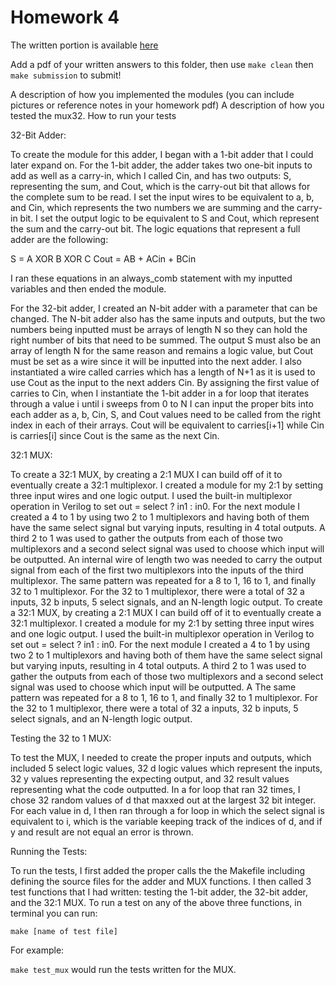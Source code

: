 # Homework 4
The written portion is available [here](https://docs.google.com/document/d/1XybXmTD5-NTJ1gfLq3tYb-wUUDJGZS8xgO912DLf50Q/edit?usp=sharing)

Add a pdf of your written answers to this folder, then use `make clean` then `make submission` to submit!

A description of how you implemented the modules (you can include pictures or reference notes in your homework pdf)
A description of how you tested the mux32.
How to run your tests

32-Bit Adder:

To create the module for this adder, I began with a 1-bit adder that I could later expand on. For the 1-bit adder, the adder takes two one-bit inputs to add as well as a carry-in, which I called Cin, and has two outputs: S, representing the sum, and Cout, which is the carry-out bit that allows for the complete sum to be read. I set the input wires to be equivalent to a, b, and Cin, which represents the two numbers we are summing and the carry-in bit. I set the output logic to be equivalent to S and Cout, which represent the sum and the carry-out bit. The logic equations that represent a full adder are the following:
 
S = A XOR B XOR C
Cout = AB + ACin + BCin

I ran these equations in an always_comb statement with my inputted variables and then ended the module.

For the 32-bit adder, I created an N-bit adder with a parameter that can be changed. The N-bit adder also has the same inputs and outputs, but the two numbers being inputted must be arrays of length N so they can hold the right number of bits that need to be summed. The output S must also be an array of length N for the same reason and remains a logic value, but Cout must be set as a wire since it will be inputted into the next adder. I also instantiated a wire called carries which has a length of N+1 as it is used to use Cout as the input to the next adders Cin. By assigning the first value of carries to Cin, when I instantiate the 1-bit adder in a for loop that iterates through a value i until i sweeps from 0 to N I can input the proper bits into each adder as a, b, Cin, S, and Cout values need to be called from the right index in each of their arrays. Cout will be equivalent to carries[i+1] while Cin is carries[i] since Cout is the same as the next Cin.

32:1 MUX:

To create a 32:1 MUX, by creating a 2:1 MUX I can build off of it to eventually create a 32:1 multiplexor. I created a module for my 2:1 by setting three input wires and one logic output. I used the built-in multiplexor operation in Verilog to set out = select ? in1 : in0. For the next module I created a 4 to 1 by using two 2 to 1 multiplexors and having both of them have the same select signal but varying inputs, resulting in 4 total outputs. A third 2 to 1 was used to gather the outputs from each of those two multiplexors and a second select signal was used to choose which input will be outputted. An internal wire of length two was needed to carry the output signal from each of the first two multiplexors into the inputs of the third multiplexor. The same pattern was repeated for a 8 to 1, 16 to 1, and finally 32 to 1 multiplexor. For the 32 to 1 multiplexor, there were a total of 32 a inputs, 32 b inputs, 5 select signals, and an N-length logic output. 
To create a 32:1 MUX, by creating a 2:1 MUX I can build off of it to eventually create a 32:1 multiplexor. I created a module for my 2:1 by setting three input wires and one logic output. I used the built-in multiplexor operation in Verilog to set out = select ? in1 : in0. For the next module I created a 4 to 1 by using two 2 to 1 multiplexors and having both of them have the same select signal but varying inputs, resulting in 4 total outputs. A third 2 to 1 was used to gather the outputs from each of those two multiplexors and a second select signal was used to choose which input will be outputted. A The same pattern was repeated for a 8 to 1, 16 to 1, and finally 32 to 1 multiplexor. For the 32 to 1 multiplexor, there were a total of 32 a inputs, 32 b inputs, 5 select signals, and an N-length logic output. 

Testing the 32 to 1 MUX:

To test the MUX, I needed to create the proper inputs and outputs, which included 5 select logic values, 32 d logic values which represent the inputs, 32 y values representing the expecting output, and 32 result values representing what the code outputted. In a for loop that ran 32 times, I chose 32 random values of d that maxxed out at the largest 32 bit integer. For each value in d, I then ran through a for loop in which the select signal is equivalent to i, which is the variable keeping track of the indices of d, and if y and result are not equal an error is thrown.

Running the Tests:

To run the tests, I first added the proper calls the the Makefile including defining the source files for the adder and MUX functions. I then called 3 test functions that I had written: testing the 1-bit adder, the 32-bit adder, and the 32:1 MUX. To run a test on any of the above three functions, in terminal you can run:

`make [name of test file]`

For example:

`make test_mux` would run the tests written for the MUX.